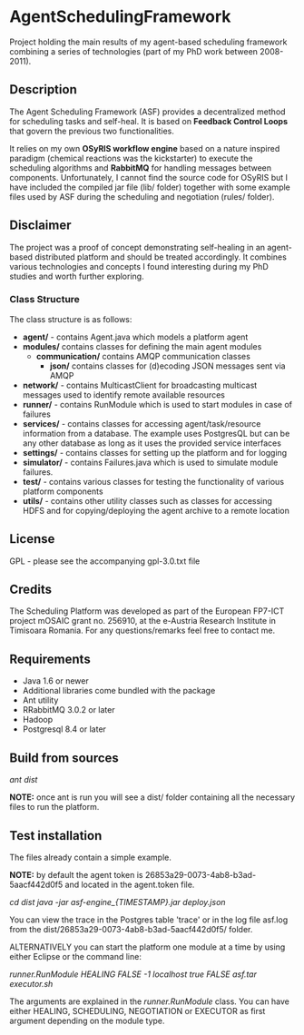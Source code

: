 # AgentSchedulingFramework
Project holding the main results of my agent-based scheduling framework combining a series of technologies (part of my PhD work between 2008-2011).

## Description

The Agent Scheduling Framework (ASF) provides a decentralized method for scheduling tasks and self-heal. It is based on **Feedback Control Loops** that govern the previous two functionalities. 

It relies on my own **OSyRIS workflow engine** based on a nature inspired paradigm (chemical reactions was the kickstarter) to execute the scheduling algorithms and **RabbitMQ** for handling messages between components. Unfortunately, I cannot find the source code for OSyRIS but I have included the compiled jar file (lib/ folder) together with some example files used by ASF during the scheduling and negotiation (rules/ folder).

## Disclaimer

The project was a proof of concept demonstrating self-healing in an agent-based distributed platform and should be treated accordingly. It combines various technologies and concepts I found interesting during my PhD studies and worth further exploring.

### Class Structure

The class structure is as follows:

- **agent/** - contains Agent.java which models a platform agent
- **modules/** contains classes for defining the main agent modules
  - **communication/** contains AMQP communication classes
    - **json/** contains classes for (d)ecoding JSON messages sent via AMQP
- **network/** - contains MulticastClient for broadcasting multicast messages used to identify remote available resources
- **runner/** - contains RunModule which is used to start modules in case of failures
- **services/** - contains classes for accessing agent/task/resource information from a database. The example uses PostgresQL but can be any other database as long as it uses the provided service interfaces
- **settings/** - contains classes for setting up the platform and for logging
- **simulator/** - contains Failures.java which is used to simulate module failures.
- **test/** - contains various classes for testing the functionality of various platform components
- **utils/** - contains other utility classes such as classes for accessing HDFS and for copying/deploying the agent archive to a remote location

## License

GPL - please see the accompanying gpl-3.0.txt file

## Credits

The Scheduling Platform was developed as part of the European FP7-ICT project mOSAIC grant no. 256910, at the e-Austria Research Institute in Timisoara Romania. For any questions/remarks feel free to contact me.

## Requirements

- Java 1.6 or newer
- Additional libraries come bundled with the package
- Ant utility
- RRabbitMQ 3.0.2 or later
- Hadoop
- Postgresql 8.4 or later

## Build from sources

*ant dist*

**NOTE:** once ant is run you will see a dist/ folder containing all the necessary files to run the platform.

## Test installation

The files already contain a simple example.

**NOTE:** by default the agent token is 26853a29-0073-4ab8-b3ad-5aacf442d0f5 and located in the agent.token file.

*cd dist*
*java -jar asf-engine_{TIMESTAMP}.jar deploy.json*

You can view the trace in the Postgres table 'trace' or in the log file asf.log from the dist/26853a29-0073-4ab8-b3ad-5aacf442d0f5/ folder.

ALTERNATIVELY you can start the platform one module at a time by using either Eclipse or the command line: 

*runner.RunModule HEALING FALSE -1 localhost true FALSE asf.tar executor.sh*

The arguments are explained in the *runner.RunModule* class. You can have either HEALING, SCHEDULING, NEGOTIATION or EXECUTOR as first argument depending on the module type.
